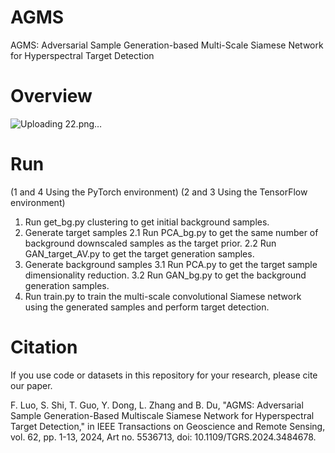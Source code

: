 # AGMS
AGMS: Adversarial Sample Generation-based Multi-Scale  Siamese Network for Hyperspectral Target Detection
# Overview
![Uploading 22.png…]()

# Run
(1 and 4 Using the PyTorch environment)
(2 and 3 Using the TensorFlow environment)
1. Run get_bg.py clustering to get initial background samples.
2. Generate target samples
2.1 Run PCA_bg.py to get the same number of background downscaled samples as the target prior.
2.2 Run GAN_target_AV.py to get the target generation samples.
3. Generate background samples
3.1 Run PCA.py to get the target sample dimensionality reduction.
3.2 Run GAN_bg.py to get the background generation samples.
4. Run train.py to train the multi-scale convolutional Siamese network using the generated samples and perform target detection.
   
# Citation
If you use code or datasets in this repository for your research, please cite our paper.

F. Luo, S. Shi, T. Guo, Y. Dong, L. Zhang and B. Du, "AGMS: Adversarial Sample Generation-Based Multiscale Siamese Network for Hyperspectral Target Detection," in IEEE Transactions on Geoscience and Remote Sensing, vol. 62, pp. 1-13, 2024, Art no. 5536713, doi: 10.1109/TGRS.2024.3484678. 
